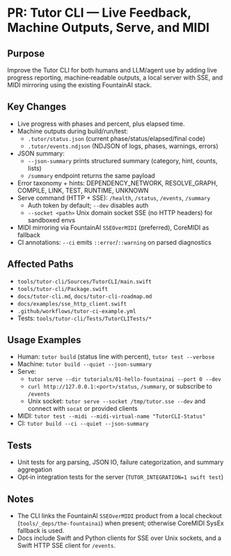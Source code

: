 # PR: Tutor CLI — Live Feedback, Machine Outputs, Serve, and MIDI

## Purpose

Improve the Tutor CLI for both humans and LLM/agent use by adding live progress reporting, machine‑readable outputs, a local server with SSE, and MIDI mirroring using the existing FountainAI stack.

## Key Changes

- Live progress with phases and percent, plus elapsed time.
- Machine outputs during build/run/test:
  - `.tutor/status.json` (current phase/status/elapsed/final code)
  - `.tutor/events.ndjson` (NDJSON of logs, phases, warnings, errors)
- JSON summary:
  - `--json-summary` prints structured summary (category, hint, counts, lists)
  - `/summary` endpoint returns the same payload
- Error taxonomy + hints: DEPENDENCY_NETWORK, RESOLVE_GRAPH, COMPILE, LINK, TEST, RUNTIME, UNKNOWN
- Serve command (HTTP + SSE): `/health`, `/status`, `/events`, `/summary`
  - Auth token by default; `--dev` disables auth
  - `--socket <path>` Unix domain socket SSE (no HTTP headers) for sandboxed envs
- MIDI mirroring via FountainAI `SSEOverMIDI` (preferred), CoreMIDI as fallback
- CI annotations: `--ci` emits `::error`/`::warning` on parsed diagnostics

## Affected Paths

- `tools/tutor-cli/Sources/TutorCLI/main.swift`
- `tools/tutor-cli/Package.swift`
- `docs/tutor-cli.md`, `docs/tutor-cli-roadmap.md`
- `docs/examples/sse_http_client.swift`
- `.github/workflows/tutor-ci-example.yml`
- Tests: `tools/tutor-cli/Tests/TutorCLITests/*`

## Usage Examples

- Human: `tutor build` (status line with percent), `tutor test --verbose`
- Machine: `tutor build --quiet --json-summary`
- Serve:
  - `tutor serve --dir tutorials/01-hello-fountainai --port 0 --dev`
  - `curl http://127.0.0.1:<port>/status`, `/summary`, or subscribe to `/events`
  - Unix socket: `tutor serve --socket /tmp/tutor.sse --dev` and connect with `socat` or provided clients
- MIDI: `tutor test --midi --midi-virtual-name "TutorCLI-Status"`
- CI: `tutor build --ci --quiet --json-summary`

## Tests

- Unit tests for arg parsing, JSON IO, failure categorization, and summary aggregation
- Opt‑in integration tests for the server (`TUTOR_INTEGRATION=1 swift test`)

## Notes

- The CLI links the FountainAI `SSEOverMIDI` product from a local checkout (`tools/_deps/the-fountainai`) when present; otherwise CoreMIDI SysEx fallback is used.
- Docs include Swift and Python clients for SSE over Unix sockets, and a Swift HTTP SSE client for `/events`.

